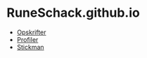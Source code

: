 # RuneSchack.github.io

- [Opskrifter](Opskrifter/Opskrift.html)
- [Profiler](Profiler/Profil.html)
- [Stickman](Stickman/)